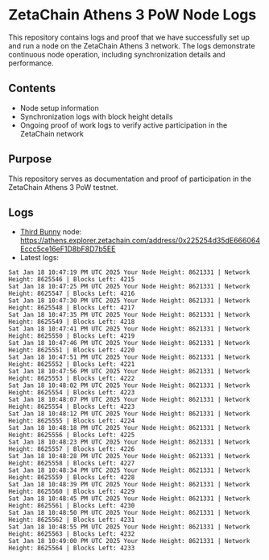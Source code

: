 # ZetaChain Athens 3 PoW Node Logs
This repository contains logs and proof that we have successfully set up and run a node on the ZetaChain Athens 3 network. The logs demonstrate continuous node operation, including synchronization details and performance.

## Contents
- Node setup information
- Synchronization logs with block height details
- Ongoing proof of work logs to verify active participation in the ZetaChain network

## Purpose
This repository serves as documentation and proof of participation in the ZetaChain Athens 3 PoW testnet.

## Logs

- [Third Bunny](https://thirdbunny.xyz/) node: https://athens.explorer.zetachain.com/address/0x225254d35dE666064Eccc5ce16eF1D8bF8D7b5EE
- Latest logs:
```
Sat Jan 18 10:47:19 PM UTC 2025 Your Node Height: 8621331 | Network Height: 8625546 | Blocks Left: 4215
Sat Jan 18 10:47:25 PM UTC 2025 Your Node Height: 8621331 | Network Height: 8625547 | Blocks Left: 4216
Sat Jan 18 10:47:30 PM UTC 2025 Your Node Height: 8621331 | Network Height: 8625548 | Blocks Left: 4217
Sat Jan 18 10:47:35 PM UTC 2025 Your Node Height: 8621331 | Network Height: 8625549 | Blocks Left: 4218
Sat Jan 18 10:47:41 PM UTC 2025 Your Node Height: 8621331 | Network Height: 8625550 | Blocks Left: 4219
Sat Jan 18 10:47:46 PM UTC 2025 Your Node Height: 8621331 | Network Height: 8625551 | Blocks Left: 4220
Sat Jan 18 10:47:51 PM UTC 2025 Your Node Height: 8621331 | Network Height: 8625552 | Blocks Left: 4221
Sat Jan 18 10:47:56 PM UTC 2025 Your Node Height: 8621331 | Network Height: 8625553 | Blocks Left: 4222
Sat Jan 18 10:48:02 PM UTC 2025 Your Node Height: 8621331 | Network Height: 8625554 | Blocks Left: 4223
Sat Jan 18 10:48:07 PM UTC 2025 Your Node Height: 8621331 | Network Height: 8625554 | Blocks Left: 4223
Sat Jan 18 10:48:12 PM UTC 2025 Your Node Height: 8621331 | Network Height: 8625555 | Blocks Left: 4224
Sat Jan 18 10:48:18 PM UTC 2025 Your Node Height: 8621331 | Network Height: 8625556 | Blocks Left: 4225
Sat Jan 18 10:48:23 PM UTC 2025 Your Node Height: 8621331 | Network Height: 8625557 | Blocks Left: 4226
Sat Jan 18 10:48:28 PM UTC 2025 Your Node Height: 8621331 | Network Height: 8625558 | Blocks Left: 4227
Sat Jan 18 10:48:34 PM UTC 2025 Your Node Height: 8621331 | Network Height: 8625559 | Blocks Left: 4228
Sat Jan 18 10:48:39 PM UTC 2025 Your Node Height: 8621331 | Network Height: 8625560 | Blocks Left: 4229
Sat Jan 18 10:48:45 PM UTC 2025 Your Node Height: 8621331 | Network Height: 8625561 | Blocks Left: 4230
Sat Jan 18 10:48:50 PM UTC 2025 Your Node Height: 8621331 | Network Height: 8625562 | Blocks Left: 4231
Sat Jan 18 10:48:55 PM UTC 2025 Your Node Height: 8621331 | Network Height: 8625563 | Blocks Left: 4232
Sat Jan 18 10:49:00 PM UTC 2025 Your Node Height: 8621331 | Network Height: 8625564 | Blocks Left: 4233
```
